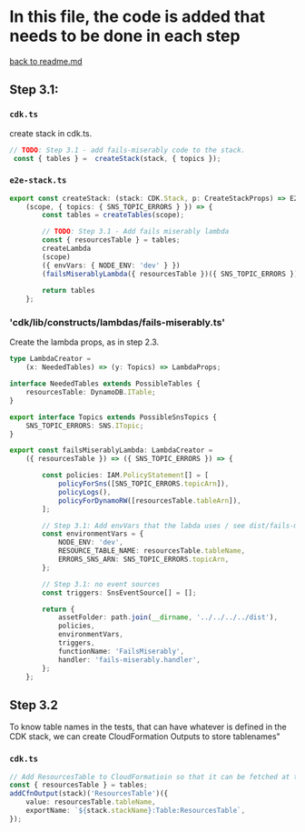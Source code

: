 # In this file, the code is added that needs to be done in each step
[back to readme.md](README.md)

## Step 3.1:

### `cdk.ts`
create stack in cdk.ts.
```typescript
// TODO: Step 3.1 - add fails-miserably code to the stack.
 const { tables } =  createStack(stack, { topics });
```

### `e2e-stack.ts`


```typescript
export const createStack: (stack: CDK.Stack, p: CreateStackProps) => E2EStackOutput =
    (scope, { topics: { SNS_TOPIC_ERRORS } }) => {
        const tables = createTables(scope);

        // TODO: Step 3.1 - Add fails miserably lambda
        const { resourcesTable } = tables;
        createLambda
        (scope)
        ({ envVars: { NODE_ENV: 'dev' } })
        (failsMiserablyLambda({ resourcesTable })({ SNS_TOPIC_ERRORS }));createLambda
    
        return tables
    };
```

### 'cdk/lib/constructs/lambdas/fails-miserably.ts'

Create the lambda props, as in step 2.3. 

```typescript
type LambdaCreator =
    (x: NeededTables) => (y: Topics) => LambdaProps;

interface NeededTables extends PossibleTables {
    resourcesTable: DynamoDB.ITable;
}

export interface Topics extends PossibleSnsTopics {
    SNS_TOPIC_ERRORS: SNS.ITopic;
}

export const failsMiserablyLambda: LambdaCreator =
    ({ resourcesTable }) => ({ SNS_TOPIC_ERRORS }) => {

        const policies: IAM.PolicyStatement[] = [
            policyForSns([SNS_TOPIC_ERRORS.topicArn]),
            policyLogs(),
            policyForDynamoRW([resourcesTable.tableArn]),
        ];

        // Step 3.1: Add envVars that the labda uses / see dist/fails-miserably.ts
        const environmentVars = {
            NODE_ENV: 'dev',
            RESOURCE_TABLE_NAME: resourcesTable.tableName,
            ERRORS_SNS_ARN: SNS_TOPIC_ERRORS.topicArn,
        };

        // Step 3.1: no event sources
        const triggers: SnsEventSource[] = [];

        return {
            assetFolder: path.join(__dirname, '../../../../dist'),
            policies,
            environmentVars,
            triggers,
            functionName: 'FailsMiserably',
            handler: 'fails-miserably.handler',
        };
    };
```


## Step 3.2

To know table names in the tests, that can have whatever is defined in the CDK stack, we can create CloudFormation Outputs to store 
tablenames"

### `cdk.ts`

```typescript
// Add ResourcesTable to CloudFormatioin so that it can be fetched at test case!
const { resourcesTable } = tables;
addCfnOutput(stack)('ResourcesTable')({
    value: resourcesTable.tableName,
    exportName: `${stack.stackName}:Table:ResourcesTable`,
});
```
